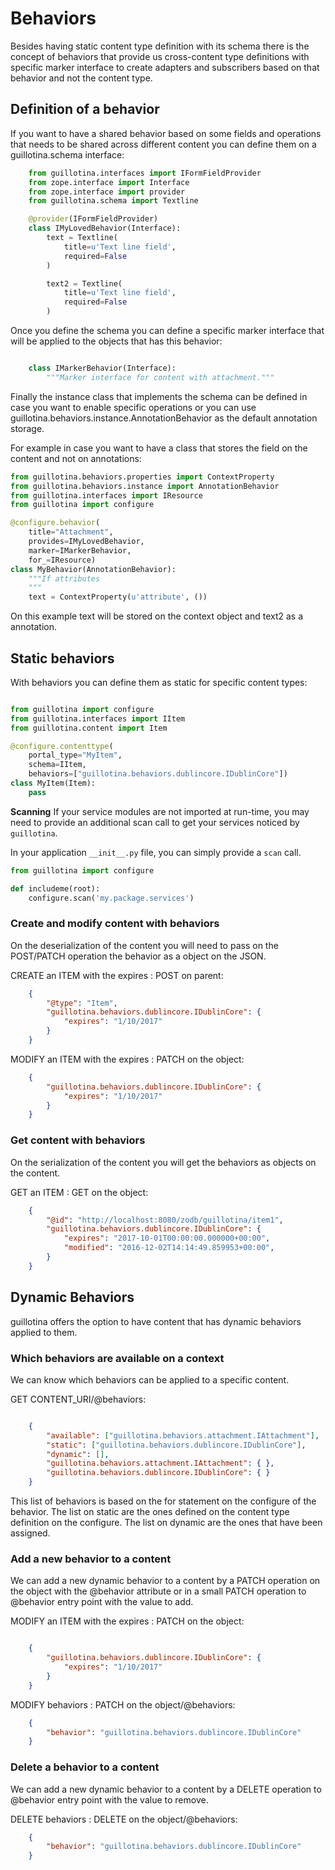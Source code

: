 # Behaviors

Besides having static content type definition with its schema there is the concept of behaviors that provide us cross-content type definitions with specific marker interface to create adapters and subscribers based on that behavior and not the content type.

## Definition of a behavior

If you want to have a shared behavior based on some fields and operations that needs to be shared across different content you can define them on a guillotina.schema interface:

```python
    from guillotina.interfaces import IFormFieldProvider
    from zope.interface import Interface
    from zope.interface import provider
    from guillotina.schema import Textline

    @provider(IFormFieldProvider)
    class IMyLovedBehavior(Interface):
        text = Textline(
            title=u'Text line field',
            required=False
        )

        text2 = Textline(
            title=u'Text line field',
            required=False
        )

```

Once you define the schema you can define a specific marker interface that will be applied to the objects that has this behavior:

```python

    class IMarkerBehavior(Interface):
        """Marker interface for content with attachment."""

```

Finally the instance class that implements the schema can be defined in case you want to enable specific operations or you can use guillotina.behaviors.instance.AnnotationBehavior as the default annotation storage.

For example in case you want to have a class that stores the field on the content and not on annotations:

```python
from guillotina.behaviors.properties import ContextProperty
from guillotina.behaviors.instance import AnnotationBehavior
from guillotina.interfaces import IResource
from guillotina import configure

@configure.behavior(
    title="Attachment",
    provides=IMyLovedBehavior,
    marker=IMarkerBehavior,
    for_=IResource)
class MyBehavior(AnnotationBehavior):
    """If attributes
    """
    text = ContextProperty(u'attribute', ())
```

On this example text will be stored on the context object and text2 as a annotation.


## Static behaviors

With behaviors you can define them as static for specific content types:

```python

from guillotina import configure
from guillotina.interfaces import IItem
from guillotina.content import Item

@configure.contenttype(
    portal_type="MyItem",
    schema=IItem,
    behaviors=["guillotina.behaviors.dublincore.IDublinCore"])
class MyItem(Item):
    pass
```

**Scanning**
If your service modules are not imported at run-time, you may need to provide an
additional scan call to get your services noticed by `guillotina`.

In your application `__init__.py` file, you can simply provide a `scan` call.

```python
from guillotina import configure

def includeme(root):
    configure.scan('my.package.services')
```


### Create and modify content with behaviors

On the deserialization of the content you will need to pass on the POST/PATCH operation the behavior as a object on the JSON.


CREATE an ITEM with the expires : POST on parent:

```json
    {
        "@type": "Item",
        "guillotina.behaviors.dublincore.IDublinCore": {
            "expires": "1/10/2017"
        }
    }
```

MODIFY an ITEM with the expires : PATCH on the object:

```json
    {
        "guillotina.behaviors.dublincore.IDublinCore": {
            "expires": "1/10/2017"
        }
    }
```

### Get content with behaviors

On the serialization of the content you will get the behaviors as objects on the content.

GET an ITEM : GET on the object:

```json
    {
        "@id": "http://localhost:8080/zodb/guillotina/item1",
        "guillotina.behaviors.dublincore.IDublinCore": {
            "expires": "2017-10-01T00:00:00.000000+00:00",
            "modified": "2016-12-02T14:14:49.859953+00:00",
        }
    }
```


## Dynamic Behaviors

guillotina offers the option to have content that has dynamic behaviors applied to them.

### Which behaviors are available on a context

We can know which behaviors can be applied to a specific content.

GET CONTENT_URI/@behaviors:

```json

    {
        "available": ["guillotina.behaviors.attachment.IAttachment"],
        "static": ["guillotina.behaviors.dublincore.IDublinCore"],
        "dynamic": [],
        "guillotina.behaviors.attachment.IAttachment": { },
        "guillotina.behaviors.dublincore.IDublinCore": { }
    }
```

This list of behaviors is based on the for statement on the configure of the behavior.
The list on static are the ones defined on the content type definition on the configure.
The list on dynamic are the ones that have been assigned.

### Add a new behavior to a content

We can add a new dynamic behavior to a content by a PATCH operation on the object with the @behavior attribute or in a small PATCH operation to @behavior entry point with the value to add.

MODIFY an ITEM with the expires : PATCH on the object:

```json

    {
        "guillotina.behaviors.dublincore.IDublinCore": {
            "expires": "1/10/2017"
        }
    }
```

MODIFY behaviors : PATCH on the object/@behaviors:

```json
    {
        "behavior": "guillotina.behaviors.dublincore.IDublinCore"
    }
```

### Delete a behavior to a content

We can add a new dynamic behavior to a content by a DELETE operation to @behavior entry point with the value to remove.

DELETE behaviors : DELETE on the object/@behaviors:

```json
    {
        "behavior": "guillotina.behaviors.dublincore.IDublinCore"
    }
```
